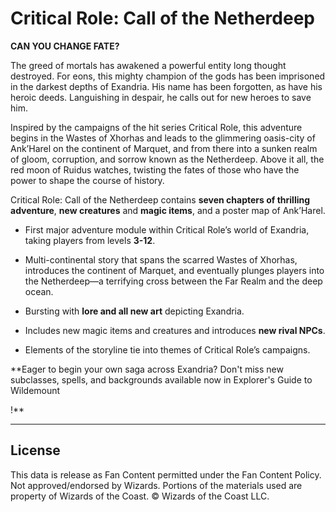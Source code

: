 # Critical Role: Call of the Netherdeep

**CAN YOU CHANGE FATE?**

The greed of mortals has awakened a powerful entity long thought destroyed. For eons, this mighty champion of the gods has been imprisoned in the darkest depths of Exandria. His name has been forgotten, as have his heroic deeds. Languishing in despair, he calls out for new heroes to save him.

Inspired by the campaigns of the hit series Critical Role, this adventure begins in the Wastes of Xhorhas and leads to the glimmering oasis-city of Ank’Harel on the continent of Marquet, and from there into a sunken realm of gloom, corruption, and sorrow known as the Netherdeep. Above it all, the red moon of Ruidus watches, twisting the fates of those who have the power to shape the course of history.

Critical Role: Call of the Netherdeep contains **seven chapters of thrilling adventure**, **new creatures** and **magic items**, and a poster map of Ank’Harel.

- First major adventure module within Critical Role’s world of Exandria, taking players from levels **3-12**.

- Multi-continental story that spans the scarred Wastes of Xhorhas, introduces the continent of Marquet, and eventually plunges players into the Netherdeep—a terrifying cross between the Far Realm and the deep ocean.

- Bursting with **lore and all new art** depicting Exandria.

- Includes new magic items and creatures and introduces **new rival NPCs**.

- Elements of the storyline tie into themes of Critical Role’s campaigns.

**Eager to begin your own saga across Exandria? Don't miss new subclasses, spells, and backgrounds available now in Explorer's Guide to Wildemount

!**

---

## License

This data is release as Fan Content permitted under the Fan Content Policy. Not approved/endorsed by Wizards. Portions of the materials used are property of Wizards of the Coast. © Wizards of the Coast LLC.

